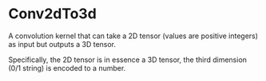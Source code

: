 # Conv2dTo3d
 A convolution kernel that can take a 2D tensor (values are positive integers) as input but outputs a 3D tensor.

Specifically, the 2D tensor is in essence a 3D tensor, the third dimension (0/1 string) is encoded to a number.
